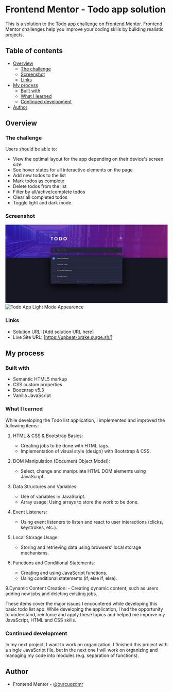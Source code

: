 # Frontend Mentor - Todo app solution

This is a solution to the [Todo app challenge on Frontend Mentor](https://www.frontendmentor.io/challenges/todo-app-Su1_KokOW). Frontend Mentor challenges help you improve your coding skills by building realistic projects. 

## Table of contents

- [Overview](#overview)
  - [The challenge](#the-challenge)
  - [Screenshot](#screenshot)
  - [Links](#links)
- [My process](#my-process)
  - [Built with](#built-with)
  - [What I learned](#what-i-learned)
  - [Continued development](#continued-development)
- [Author](#author)


## Overview

### The challenge

Users should be able to:

- View the optimal layout for the app depending on their device's screen size
- See hover states for all interactive elements on the page
- Add new todos to the list
- Mark todos as complete
- Delete todos from the list
- Filter by all/active/complete todos
- Clear all completed todos
- Toggle light and dark mode

### Screenshot

![Todo App Dark Mode Appearence](design/dark-mode.jpg)
![Todo App Light Mode Appearence](desing/light-mode.jpg)

### Links

- Solution URL: [Add solution URL here]
- Live Site URL: [https://upbeat-brake.surge.sh/]

## My process

### Built with

- Semantic HTML5 markup
- CSS custom properties
- Bootstrap v5.3
- Vanilla JavaScript

### What I learned

While developing the Todo list application, I implemented and improved the following items:

1. HTML & CSS & Bootstrap Basics:
    - Creating jobs to be done with HTML tags.
    - Implementation of visual style (design) with Bootstrap & CSS.

2. DOM Manipulation (Document Object Model):
    - Select, change and manipulate HTML DOM elements using JavaScript.

3. Data Structures and Variables:
    - Use of variables in JavaScript.
    - Array usage: Using arrays to store the work to be done.

4. Event Listeners:
    - Using event listeners to listen and react to user interactions (clicks, keystrokes, etc.).

5. Local Storage Usage:
    - Storing and retrieving data using browsers' local storage mechanisms.
   
8. Functions and Conditional Statements:
    - Creating and using JavaScript functions.
    - Using conditional statements (if, else if, else).

9.Dynamic Content Creation:
    - Creating dynamic content, such as users adding new jobs and deleting existing jobs.

These items cover the major issues I encountered while developing this basic todo list app. While developing the application, I had the opportunity to understand, reinforce and apply these topics and helped me improve my JavaScript, HTML and CSS skills.

### Continued development

In my next project, I want to work on organization. I finished this project with a single JavaScript file, but in the next one I will work on organizing and managing my code into modules (e.g. separation of functions).

## Author

- Frontend Mentor - [@burcuozdmr](https://www.frontendmentor.io/profile/burcuozdmr)

